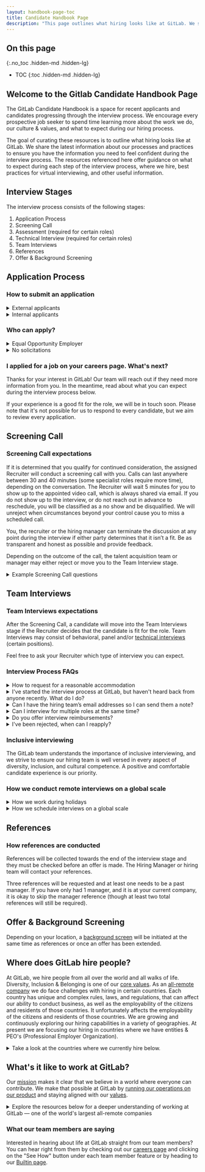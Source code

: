 ```yaml
---
layout: handbook-page-toc
title: Candidate Handbook Page
description: "This page outlines what hiring looks like at GitLab. We share the latest information about our processes and practices to ensure you have the information you need to feel confident during the interview process."
---
```


## On this page
{:.no_toc .hidden-md .hidden-lg}

- TOC
{:toc .hidden-md .hidden-lg}

## Welcome to the Gitlab Candidate Handbook Page
The GitLab Candidate Handbook is a space for recent applicants and candidates progressing through the interview process. We encourage every prospective job seeker to spend time learning more about the work we do, our culture & values, and what to expect during our hiring process.

The goal of curating these resources is to outline what hiring looks like at GitLab. We share the latest information about our processes and practices to ensure you have the information you need to feel confident during the interview process. The resources referenced here offer guidance on what to expect during each step of the interview process, where we hire, best practices for virtual interviewing, and other useful information.

## Interview Stages
The interview process consists of the following stages:

1. Application Process
1. Screening Call
1. Assessment (required for certain roles)
1. Technical Interview (required for certain roles)
1. Team Interviews
1. References
1. Offer & Background Screening

## Application Process

### How to submit an application

<details markdown="1">

<summary>External applicants</summary>

All of our open positions can be found on our [jobs page](https://about.gitlab.com/jobs/all-jobs/). You can view jobs by department and/or location. Click on a job that interests you and select the “Apply Now” button at the top of the page to fill out an application. 

</details>

<details markdown="1">

<summary>Internal applicants</summary>


Interested in another role internally? Review internal mobility eligibility [here](https://about.gitlab.com/handbook/hiring/talent-acquisition-framework/internal-hiring-process/#team-member-responsibilities).

If you are a [current team member and are interested in applying](https://about.gitlab.com/handbook/people-group/promotions-transfers/#department-transfers) for a current vacancy, please follow the steps below.

1. Log in to your [Greenhouse account](https://gitlab.greenhouse.io/dashboard) 
1. If you are a GitLab team member who signed in to Greenhouse you can access the [Internal Job Board](https://gitlab.greenhouse.io/internal_job_board). If you do not yet have a Greenhouse account, you can activate yours by clicking the Greenhouse tile in Okta. 
1. You can also access the internal job board under the "Helpful Links" section. For more information (and screenshots!), feel free to read the [Greenhouse help article](https://support.greenhouse.io/hc/en-us/articles/200913945-Employee-Access-to-Internal-Job-Board).
1. Click on the position title that interests you.
1. You will be redirected to the vacancy description and application form, where you will be asked to fill out basic personal information, provide your resume, LinkedIn, GitLab username, and/or cover letter, and answer any vacancy-specific application questions, as well as answer a voluntary Equal Employment Opportunity questionnaire if the position is open to US applicants.
1. Once you have finished, click "Submit Application" at the bottom.

</details>

### Who can apply?

<details markdown="1">

<summary>Equal Opportunity Employer</summary>

GitLab is proud to be an equal opportunity workplace and is an affirmative action employer. GitLab’s policies and practices relating to recruitment, employment, career development and advancement, promotion, and retirement are based solely on merit, without regard to all legally protected classes, including, but not limited to: race, color, religion, ancestry, sex (including pregnancy, sexual orientation, or gender identity), national origin, age, citizenship, marital status, gender identity, disability and genetic information (including family medical history), and any other status protected by federal, state or local law. GitLab will not discriminate on the basis of disability or veteran status.

</details>

<details markdown="1">

<summary>No solicitations</summary>

At GitLab, we do not accept solicitations from recruiters, recruiting agencies, headhunters, or outsourcing organizations. If you email us about this type of opportunity, [we'll reply](https://gitlab.com/gitlab-com/people-group/talent-acquisition/-/blob/master/Email%20Templates/third%20party%20agency%20response.md) with [a link to this paragraph](/handbook/hiring/candidate/faq/#who-can-apply) to indicate that we'd like to be removed from the contact list.

</details>


### I applied for a job on your careers page. What's next?

Thanks for your interest in GitLab! Our team will reach out if they need more information from you. In the meantime, read about what you can expect during the interview process below. 

If your experience is a good fit for the role, we will be in touch soon. Please note that it's not possible for us to respond to every candidate, but we aim to review every application.

## Screening Call

### Screening Call expectations

If it is determined that you qualify for continued consideration, the assigned Recruiter will conduct a screening call with you. Calls can last anywhere between 30 and 40 minutes (some specialist roles require more time), depending on the conversation. The Recruiter will wait 5 minutes for you to show up to the appointed video call, which is always shared via email. If you do not show up to the interview, or do not reach out in advance to reschedule, you will be classified as a no show and be disqualified. We will unreject when circumstances beyond your control cause you to miss a scheduled call.

You, the recruiter or the hiring manager can terminate the discussion at any point during the interview if either party determines that it isn’t a fit. Be as transparent and honest as possible and provide feedback.

Depending on the outcome of the call, the talent acquisition team or manager may either reject or move you to the Team Interview stage.

<details markdown="1">

<summary>Example Screening Call questions</summary>

1. Why are you interested in GitLab?
1. What are you looking for in your next position?
1. Why did you join and leave your last three positions?
1. What is your experience with X? (for each of the skills listed in the position description)
1. [STAR Method](https://www.themuse.com/advice/star-interview-method) questions and simple technical or skills-related questions
1. What is your current location and do you have any plans to relocate? (relevant in context of compensation, country-hiring guidelines, and in case an offer would be made)
1. Do you require visa sponsorship or a work/study permit to work for GitLab? Or do you require the work permit to be transferred to GitLab? If the answer is yes, we will not be able to proceed, [unless you currently hold a work permit in the Netherlands](/handbook/people-group/visas/#dutch-work-permits). You can refer to the [Visa and Sponsorship](/handbook/people-group/visas/#visas-and-sponsorhip) handbook section for further clarity.
1. What is the notice period you would need if you were hired?
1. Is this salary range in line with your expectations? At GitLab, we are committed to paying competitively and equitably. Therefore, we set our offers based on market pay rather than a candidate's pay history. We walk through the [Compensation Calculator](https://comp-calculator.gitlab.net/) with each candidate so that we can address any gaps in expectations early on. Only candidates who are in the team interview stage or later can access our [compensation calculator](https://comp-calculator.gitlab.net/) by following `applicants sign up`.

At the end of the screening call, the Recruiter will tell you what the next steps will be, if any. There should be time for you to ask any questions you may have.

</details>


## Team Interviews

### Team Interviews expectations

After the Screening Call, a candidate will move into the Team Interviews stage if the Recruiter decides that the candidate is fit for the role. Team Interviews may consist of behavioral, panel and/or [technical interviews](https://about.gitlab.com/handbook/hiring/interviewing/technical/) (certain positions).

Feel free to ask your Recruiter which type of interview you can expect.


### Interview Process FAQs

<details markdown="1">

<summary>How to request for a reasonable accommodation</summary>

We want our interview process to be accessible to everyone. You can inform us of any reasonable adjustments we can make to better accommodate your needs by emailing `ces@gitlab.com` at any point in the interview process. Examples of reasonable accommodation include making a change to the application process, providing documents in an alternate format, using a sign language interpreter, or using specialized equipment. As part of our [interviewing process](/handbook/hiring/interviewing/#adjustments-to-our-interview-process), we ask all applicants if they require any type of adjustment or accommodation.

</details>

<details markdown="1">

<summary>I've started the interview process at GitLab, but haven't heard back from anyone recently. What do I do?</summary>

Feel free to send an email to your Recruiter to get a status update on where you are in the interview process.

</details>

<details markdown="1">

<summary>Can I have the hiring team’s email addresses so I can send them a note?
</summary>

Yes. You can email your Recruiter or ces@gitlab.com to request your interviewer's email address.

</details>

<details markdown="1">

<summary>Can I interview for multiple roles at the same time?
</summary>

In the event that you are interested in more than one opening, there is no limit on the number of roles you can apply for but keep in mind the following: 

1. You will have to complete a full interview process for each role you apply to, so be mindful of the time commitment for each application you submit.
1. Due to capacity, the recruiting team will only process 3 of your applications at a time based on which ones you decide to prioritize. Any other applications outside of the 3 will be processed after the prioritized roles's interviews are completed.  
1. In the effort to be as transparent as possible and avoid sending multiple competing Gitlab offers, there will be an added step to the process after your final interview where you will discuss with your recruiter which role you’re interested in before any official offer documents can be sent. 
1. If you already have interviewed with us, you can apply for a different role again, but please take note that there may be a cooldown period of 6 months or more if it's a similar role, depending on the reason for not moving forward which is communicated by the recruiter.

Example of dual Interview process outline

1. Application Process
1. Screening Call
1. Assessment (required for certain roles)
1. Technical Interview (required for certain roles)
1. Team Interviews
1. Discussion with your recruiter on which role you’re interested in
1. References
1. Offer sent for role discussed in step 6 & Background Screen

**For internal candidates only (in addition to the above guidelines)**

1. If you are interviewing for two roles within the same job family and job grade, the offers will be the same.
1. If you are interviewing for two roles in different job families the offers may be different. 

</details>

<details markdown="1">

<summary>Do you offer interview reimbursements?</summary>

If you are invited for an interview with GitLab and you need financial support for your interview, you may be reimbursed for the following:

- Childcare or adult care for dependents
- Rental costs associated with laptop or computer if you don't own or have access to one
- Transportation to a facility with internet access if your home does not have reliable internet service
- Meeting room costs in a co-working space if your environment is not conducive to an interview
- Translation services if you are d/Deaf or hard of hearing

To initiate the reimbursement process, please email `ces@gitlab.com`. 

</details>

<details markdown="1">

<summary>I've been rejected, when can I reapply?</summary>

If your application is rejected because you are insufficiently qualified for the role, you are welcome to reapply to the same position once 6 months have passed. If you gain the skills, experience, or knowledge we outlined in our [feedback to you](https://about.gitlab.com/handbook/hiring/interviewing/#rejecting-candidates), you are welcome to reapply at any time. 

</details>

### Inclusive interviewing

The GitLab team understands the importance of inclusive interviewing, and we strive to ensure our hiring team is well versed in every aspect of diversity, inclusion, and cultural competence. A positive and comfortable candidate experience is our priority.

### How we conduct remote interviews on a global scale

<details markdown="1">

<summary>How we work during holidays</summary>

As an all-remote, global company, GitLab gives all team members the flexibility to determine their [time away from work](https://about.gitlab.com/handbook/paid-time-off/), including the holidays they observe.
There will likely be holidays that our candidates observe that a Recruiter, Hiring Manager, or CES may not.
If there's a time during the year when a significant portion of the company will be taking time off, we'll be sure to send a communication to all active candidates to let them know of a possible delay in communication.
Please note that not every member of the team will be observing that holiday, so you may still receive emails from them.

</details>

<details markdown="1">

<summary>How we schedule interviews on a global scale</summary>

1. Once you have completed a screening call with the recruiter and are ready to be scheduled for the Team Interview stage, you'll receive an email requesting availability. To move through this process as quickly as possible, please give us many different days and times spread across at least 2 weeks. This will prevent us from having to reach out again asking for more availability, as some interviewers could be across many different time zones. Sometimes if the interviewer has a schedule that is difficult to fit interviews into, we'll suggest specific times and dates via your availability link.
1. After receiving your availability, we will compare it to the interviewers' working hours. If we find a match, we will schedule an interview and send you a link to a Guide and invite in your time zone to download to your computer. If we do not, we will reach back out and work with you to find an alternative. Sometimes there is a very small overlap between time zones, so we appreciate your patience as we identify alternatives!
1. If you need to reschedule, follow the special instructions in your confirmation email if the interview is within 24 hours. You can also email ces@gitlab.com anytime. 

</details>

## References

### How references are conducted

References will be collected towards the end of the interview stage and they must be checked before an offer is made. The Hiring Manager or hiring team will contact your references. 

Three references will be requested and at least one needs to be a past manager. If you have only had 1 manager, and it is at your current company, it is okay to skip the manager reference (though at least two total references will still be required).

## Offer & Background Screening

Depending on your location, a [background screen](https://about.gitlab.com/handbook/people-policies/#background-screenings) will be initiated at the same time as references or once an offer has been extended. 

## Where does GitLab hire people? 

At GitLab, we hire people from all over the world and all walks of life. Diversity, Inclusion & Belonging  is one of our [core values](/handbook/values/). As an [all-remote company](/company/culture/all-remote/) we do face challenges with hiring in certain countries. Each country has unique and complex rules, laws, and regulations, that can affect our ability to conduct business, as well as the employability of the citizens and residents of those countries. It unfortunately affects the employability of the citizens and residents of those countries. We are growing and continuously exploring our hiring capabilities in a variety of geographies. At present we are focusing our hiring in countries where we have entities & PEO's (Professional Employer Organization).

<details markdown="1">

<summary>Take a look at the countries where we currently hire below.</summary>

Please refer to a specific job listing to see if the position is hiring in the country where you are located. You check our [handbook](/handbook/people-group/employment-solutions/#country-hiring-guidelines) for more in-depth information

| Country                                                        | Employed through an Entity or PEO  |
| -------------------------------------------------------------- | ---------------------------------- |
| Australia                                                      | Entity                             |
| Belgium *                                                      | Entity                             |
| Canada                                                         | Entity                             |
| Finland *                                                      | Entity                             |
| France *                                                       | Entity                             |
| Germany                                                        | Entity                             |
| Ireland                                                        | Entity                             |
| Japan                                                          | Entity                             |
| South Korea                                                    | Entity                             |
| Netherlands                                                    | Entity                             |
| New Zealand *                                                  | Entity                             |
| Singapore                                                      | Entity                             |
| United Kingdom (England, Scotland, Wales, Northern Ireland)    | Entity                             |
| United States                                                  | Entity                             |
| United States (Public Sector)                                  | Entity                             |
| Austria *                                                      | PEO                                |
| Brazil *                                                       | PEO                                |
| Chile *                                                        | PEO                                |
| Costa Rica *                                                   | PEO                                |
| Denmark *                                                      | PEO                                |
| India *                                                        | PEO                                |
| Italy *                                                        | Entity                             |
| Kenya *                                                        | PEO                                |
| Latvia *                                                       | PEO                                |
| Luxembourg *                                                   | PEO                                |
| Mexico *                                                       | PEO                                |
| Philippines *                                                  | PEO                                |
| South Africa *                                                 | PEO                                |
| Switzerland *                                                  | PEO                                |
| Sweden *                                                       | PEO                                |
| UAE *                                                          | PEO                                |

Note: In countries with a star (*) hiring is limited to only certain roles

</details>

## What's it like to work at GitLab?

Our [mission](https://about.gitlab.com/company/mission/) makes it clear that we believe in a world where everyone can contribute. We make that possible at GitLab by [running our operations on our product](https://about.gitlab.com/handbook/using-gitlab-at-gitlab/) and staying aligned with our [values](https://about.gitlab.com/handbook/values/).

<details markdown="1">

<summary>Explore the resources below for a deeper understanding of working at GitLab — one of the world's largest all-remote companies</summary>

- [Life at GitLab](https://about.gitlab.com/jobs/)
- [How We're Changing the Look of DevOps and Remote Work, One Iteration at a Time](https://builtin.com/brand-studio/gitlab-changing-look-devops-remote-work?utm_source=linkedin&utm_medium=social_media&utm_campaign=gitlab)
- [GitLab's guide to starting a new remote role](https://about.gitlab.com/company/culture/all-remote/getting-started/)
- [Life at GitLab Content Library](https://about.gitlab.com/handbook/people-group/employment-branding/content-library/)

</details>

### What our team members are saying

Interested in hearing about life at GitLab straight from our team members? You can hear right from them by checking out our [careers page](https://about.gitlab.com/jobs/) and clicking on the "See How" button under each team member feature or by heading to our [Builtin page](https://builtin.com/company/gitlab).


